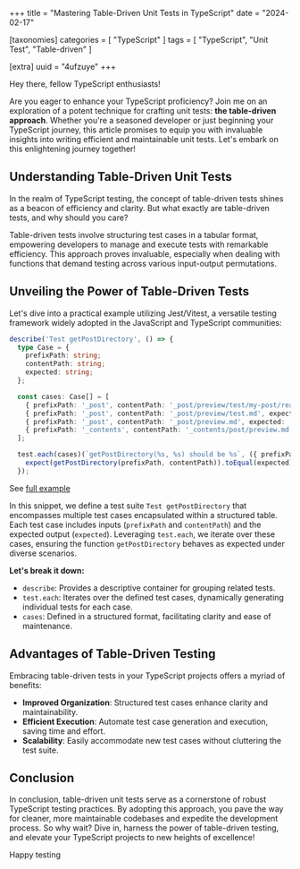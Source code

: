 +++
title = "Mastering Table-Driven Unit Tests in TypeScript"
date = "2024-02-17"

[taxonomies]
categories = [ "TypeScript" ]
tags = [ "TypeScript", "Unit Test", "Table-driven" ]

[extra]
uuid = "4ufzuye"
+++

Hey there, fellow TypeScript enthusiasts!

Are you eager to enhance your TypeScript proficiency? Join me on an exploration of a potent technique for crafting unit tests: **the table-driven approach**. Whether you're a seasoned developer or just beginning your TypeScript journey, this article promises to equip you with invaluable insights into writing efficient and maintainable unit tests. Let's embark on this enlightening journey together!

## Understanding Table-Driven Unit Tests

In the realm of TypeScript testing, the concept of table-driven tests shines as a beacon of efficiency and clarity. But what exactly are table-driven tests, and why should you care?

Table-driven tests involve structuring test cases in a tabular format, empowering developers to manage and execute tests with remarkable efficiency. This approach proves invaluable, especially when dealing with functions that demand testing across various input-output permutations.

## Unveiling the Power of Table-Driven Tests
Let's dive into a practical example utilizing Jest/Vitest, a versatile testing framework widely adopted in the JavaScript and TypeScript communities:

```typescript
describe('Test getPostDirectory', () => {
  type Case = {
    prefixPath: string;
    contentPath: string;
    expected: string;
  };

  const cases: Case[] = [
    { prefixPath: '_post', contentPath: '_post/preview/test/my-post/readme.md', expected: 'preview/test/my-post' },
    { prefixPath: '_post', contentPath: '_post/preview/test.md', expected: 'preview' },
    { prefixPath: '_post', contentPath: '_post/preview.md', expected: '' },
    { prefixPath: '_contents', contentPath: '_contents/post/preview.md', expected: 'post' },
  ];

  test.each(cases)(`getPostDirectory(%s, %s) should be %s`, ({ prefixPath, contentPath, expected }) => {
    expect(getPostDirectory(prefixPath, contentPath)).toEqual(expected);
  });
```

See [full example](https://github.com/mildronize/mt-astro-template/pull/2/files#diff-5d8bf088f3b546b8e580b6be694243cf704ff9b744db044c20123d730bc68638R34-R50)

In this snippet, we define a test suite `Test getPostDirectory` that encompasses multiple test cases encapsulated within a structured table. Each test case includes inputs (`prefixPath` and `contentPath`) and the expected output (`expected`). Leveraging `test.each`, we iterate over these cases, ensuring the function `getPostDirectory` behaves as expected under diverse scenarios.

**Let's break it down:**

- `describe`: Provides a descriptive container for grouping related tests.
- `test.each`: Iterates over the defined test cases, dynamically generating individual tests for each case.
- `cases`: Defined in a structured format, facilitating clarity and ease of maintenance.

## Advantages of Table-Driven Testing
Embracing table-driven tests in your TypeScript projects offers a myriad of benefits:

- **Improved Organization**: Structured test cases enhance clarity and maintainability.
- **Efficient Execution**: Automate test case generation and execution, saving time and effort.
- **Scalability**: Easily accommodate new test cases without cluttering the test suite.

## Conclusion
In conclusion, table-driven unit tests serve as a cornerstone of robust TypeScript testing practices. By adopting this approach, you pave the way for cleaner, more maintainable codebases and expedite the development process. So why wait? Dive in, harness the power of table-driven testing, and elevate your TypeScript projects to new heights of excellence!

Happy testing

